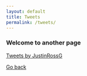 ```yaml
---
layout: default
title: Tweets
permalink: /tweets/
---
```


### Welcome to another page


<a class="twitter-timeline" href="https://twitter.com/JustinRossG?ref_src=twsrc%5Etfw">Tweets by JustinRossG</a>
<script async src="https://platform.twitter.com/widgets.js" charset="utf-8"></script>

[Go back](./)
